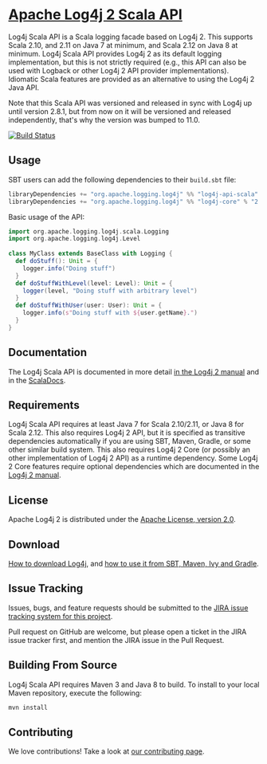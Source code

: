 # [Apache Log4j 2 Scala API](http://logging.apache.org/log4j/2.x/)

Log4j Scala API is a Scala logging facade based on Log4j 2. This supports
Scala 2.10, and 2.11 on Java 7 at minimum, and Scala 2.12 on Java 8 at minimum. 
Log4j Scala API provides Log4j 2 as its default logging implementation, but this is not strictly
required (e.g., this API can also be used with Logback or other Log4j 2 API
provider implementations). Idiomatic Scala features are provided as an
alternative to using the Log4j 2 Java API.

Note that this Scala API was versioned and released in sync with Log4j up until version 2.8.1, but from now on it will 
be versioned and released independently, that's why the version was bumped to 11.0. 

[![Build Status](https://builds.apache.org/buildStatus/icon?job=Log4jScala)](https://builds.apache.org/job/Log4jScala)

## Usage

SBT users can add the following dependencies to their `build.sbt` file:

```scala
libraryDependencies += "org.apache.logging.log4j" %% "log4j-api-scala" % "11.0"
libraryDependencies += "org.apache.logging.log4j" %% "log4j-core" % "2.8.1" % "runtime"
```

Basic usage of the API:

```scala
import org.apache.logging.log4j.scala.Logging
import org.apache.logging.log4j.Level
 
class MyClass extends BaseClass with Logging {
  def doStuff(): Unit = {
    logger.info("Doing stuff")
  }
  def doStuffWithLevel(level: Level): Unit = {
    logger(level, "Doing stuff with arbitrary level")
  }
  def doStuffWithUser(user: User): Unit = {
    logger.info(s"Doing stuff with ${user.getName}.")
  }
}
```

## Documentation

The Log4j Scala API is documented in more detail [in the Log4j 2 manual](https://logging.apache.org/log4j/2.x/manual/scala-api.html)
and in the [ScalaDocs](https://logging.apache.org/log4j/2.x/log4j-api-scala_2.11/scaladocs/index.html#org.apache.logging.log4j.scala.package).

## Requirements

Log4j Scala API requires at least Java 7 for Scala 2.10/2.11, or Java 8 for
Scala 2.12. This also requires Log4j 2 API, but it is specified as transitive dependencies automatically 
if you are using SBT, Maven, Gradle, or some other similar build system. This also requires Log4j 2 Core 
(or possibly an other implementation of Log4j 2 API) as a runtime dependency. Some Log4j 2 Core features require optional
dependencies which are documented in the [Log4j 2 manual](https://logging.apache.org/log4j/2.x/manual/index.html).

## License

Apache Log4j 2 is distributed under the [Apache License, version 2.0](https://www.apache.org/licenses/LICENSE-2.0.html).

## Download

[How to download Log4j](https://logging.apache.org/log4j/2.x/download.html),
and [how to use it from SBT, Maven, Ivy and Gradle](https://logging.apache.org/log4j/2.x/maven-artifacts.html#Scala_API).

## Issue Tracking

Issues, bugs, and feature requests should be submitted to the 
[JIRA issue tracking system for this project](https://issues.apache.org/jira/browse/LOG4J2).

Pull request on GitHub are welcome, but please open a ticket in the JIRA issue tracker first, and mention the 
JIRA issue in the Pull Request.

## Building From Source

Log4j Scala API requires Maven 3 and Java 8 to build. To install to your local
Maven repository, execute the following:

```sh
mvn install
```

## Contributing

We love contributions! Take a look at [our contributing page](https://github.com/apache/logging-log4j-scala/blob/master/CONTRIBUTING.md).
